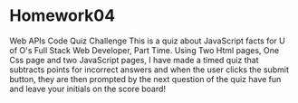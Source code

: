 # Homework04

Web APIs Code Quiz Challenge
This is a quiz about JavaScript facts for U of O's Full Stack Web Developer, Part Time.
Using Two Html pages, One Css page and two JavaScript pages, I have made a timed quiz that subtracts points for incorrect answers and when the user clicks the submit button, they are then prompted by the next question of the quiz have fun and leave your initials on the score board!
